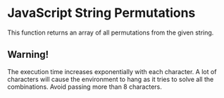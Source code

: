 # JavaScript String Permutations
This function returns an array of all permutations from the given string.

## Warning!
The execution time increases exponentially with each character. A lot of characters will cause the environment to hang as it tries to solve all the combinations. Avoid passing more than 8 characters.
